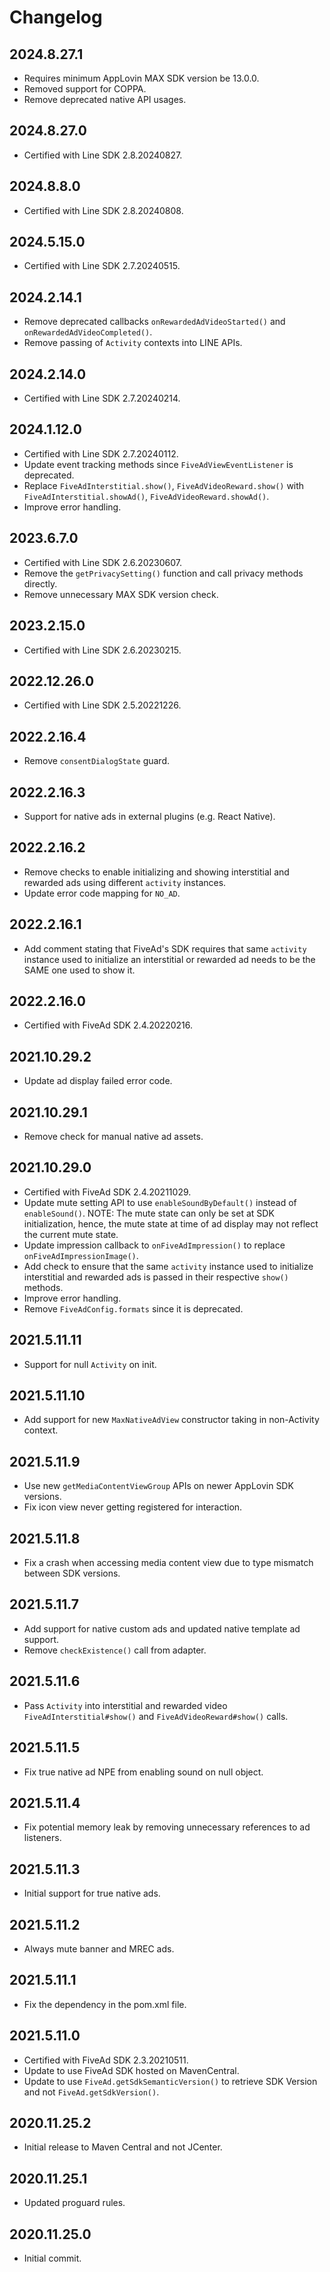 # Changelog

## 2024.8.27.1
* Requires minimum AppLovin MAX SDK version be 13.0.0.
* Removed support for COPPA.
* Remove deprecated native API usages.

## 2024.8.27.0
* Certified with Line SDK 2.8.20240827.

## 2024.8.8.0
* Certified with Line SDK 2.8.20240808.

## 2024.5.15.0
* Certified with Line SDK 2.7.20240515.

## 2024.2.14.1
* Remove deprecated callbacks `onRewardedAdVideoStarted()` and `onRewardedAdVideoCompleted()`.
* Remove passing of `Activity` contexts into LINE APIs.

## 2024.2.14.0
* Certified with Line SDK 2.7.20240214.

## 2024.1.12.0
* Certified with Line SDK 2.7.20240112.
* Update event tracking methods since `FiveAdViewEventListener` is deprecated.
* Replace `FiveAdInterstitial.show()`, `FiveAdVideoReward.show()` with `FiveAdInterstitial.showAd()`, `FiveAdVideoReward.showAd()`.
* Improve error handling.

## 2023.6.7.0
* Certified with Line SDK 2.6.20230607.
* Remove the `getPrivacySetting()` function and call privacy methods directly.
* Remove unnecessary MAX SDK version check.

## 2023.2.15.0
* Certified with Line SDK 2.6.20230215.

## 2022.12.26.0
* Certified with Line SDK 2.5.20221226.

## 2022.2.16.4
* Remove `consentDialogState` guard.

## 2022.2.16.3
* Support for native ads in external plugins (e.g. React Native).

## 2022.2.16.2
* Remove checks to enable initializing and showing interstitial and rewarded ads using different `activity` instances.
* Update error code mapping for `NO_AD`.

## 2022.2.16.1
* Add comment stating that FiveAd's SDK requires that same `activity` instance used to initialize an interstitial or rewarded ad needs to be the SAME one used to show it.

## 2022.2.16.0
* Certified with FiveAd SDK 2.4.20220216.

## 2021.10.29.2
* Update ad display failed error code.

## 2021.10.29.1
* Remove check for manual native ad assets.

## 2021.10.29.0
* Certified with FiveAd SDK 2.4.20211029.
* Update mute setting API to use `enableSoundByDefault()` instead of `enableSound()`. NOTE: The mute state can only be set at SDK initialization, hence, the mute state at time of ad display may not reflect the current mute state.
* Update impression callback to `onFiveAdImpression()` to replace `onFiveAdImpressionImage()`.
* Add check to ensure that the same `activity` instance used to initialize interstitial and rewarded ads is passed in their respective `show()` methods.
* Improve error handling.
* Remove `FiveAdConfig.formats` since it is deprecated.

## 2021.5.11.11
* Support for null `Activity` on init.

## 2021.5.11.10
* Add support for new `MaxNativeAdView` constructor taking in non-Activity context.

## 2021.5.11.9
* Use new `getMediaContentViewGroup` APIs on newer AppLovin SDK versions.
* Fix icon view never getting registered for interaction.

## 2021.5.11.8
* Fix a crash when accessing media content view due to type mismatch between SDK versions.

## 2021.5.11.7
* Add support for native custom ads and updated native template ad support.
* Remove `checkExistence()` call from adapter.

## 2021.5.11.6
* Pass `Activity` into interstitial and rewarded video `FiveAdInterstitial#show()` and `FiveAdVideoReward#show()` calls.

## 2021.5.11.5
* Fix true native ad NPE from enabling sound on null object.

## 2021.5.11.4
* Fix potential memory leak by removing unnecessary references to ad listeners.

## 2021.5.11.3
* Initial support for true native ads.

## 2021.5.11.2
* Always mute banner and MREC ads.

## 2021.5.11.1
* Fix the dependency in the pom.xml file.

## 2021.5.11.0
* Certified with FiveAd SDK 2.3.20210511.
* Update to use FiveAd SDK hosted on MavenCentral.
* Update to use `FiveAd.getSdkSemanticVersion()` to retrieve SDK Version and not `FiveAd.getSdkVersion()`.

## 2020.11.25.2
* Initial release to Maven Central and not JCenter.

## 2020.11.25.1
* Updated proguard rules.

## 2020.11.25.0
* Initial commit.
